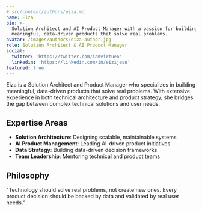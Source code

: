 ```yaml
---
# src/content/authors/eiza.md
name: Eiza
bio: >-
  Solution Architect and AI Product Manager with a passion for building
  meaningful, data-driven products that solve real problems.
avatar: /images/authors/eiza-author.jpg
role: Solution Architect & AI Product Manager
social:
  twitter: 'https://twitter.com/iamvirtueo'
  linkedin: 'https://linkedin.com/in/eizijesu'
featured: true
---
```


Eiza is a Solution Architect and Product Manager who specializes in building meaningful, data-driven products that solve real problems. With extensive experience in both technical architecture and product strategy, she bridges the gap between complex technical solutions and user needs.

## Expertise Areas

* **Solution Architecture**: Designing scalable, maintainable systems
* **AI Product Management**: Leading AI-driven product initiatives
* **Data Strategy**: Building data-driven decision frameworks
* **Team Leadership**: Mentoring technical and product teams

## Philosophy

"Technology should solve real problems, not create new ones. Every product decision should be backed by data and validated by real user needs."